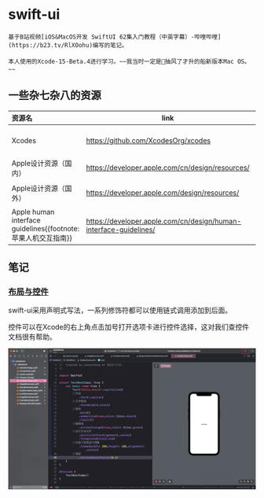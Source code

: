 # swift-ui

```admonish
基于B站视频[iOS&MacOS开发 SwiftUI 62集入门教程（中英字幕）-哔哩哔哩](https://b23.tv/RlXOohu)编写的笔记。

本人使用的Xcode-15-Beta.4进行学习。~~我当时一定是🧠抽风了才升的船新版本Mac OS。~~
```

## 一些杂七杂八的资源

| 资源名        | link                                             | 功能描述       |
| :------------ | ------------------------------------------------ | -------------- |
| Xcodes        | <https://github.com/XcodesOrg/xcodes>              | 管理Xcode 版本 |
| Apple设计资源（国内）| <https://developer.apple.com/cn/design/resources/> | 设计资源网站   |
|Apple设计资源（国外）|<https://developer.apple.com/design/resources/>|Design Resources site|
|Apple human interface guidelines{{footnote: 苹果人机交互指南}}|<https://developer.apple.com/cn/design/human-interface-guidelines/>|Apple人机交互指南|

## 笔记

### [布局与控件](./control.md#布局与控件)

swift-ui采用声明式写法，一系列修饰符都可以使用链式调用添加到后面。

控件可以在Xcode的右上角点击加号打开选项卡进行控件选择，这对我们查控件文档很有帮助。

![xcode控件选择](https://raw.githubusercontent.com/YiGuan-z/images/master/1/202307281307710.jpg)
